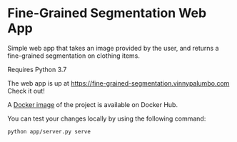 # Fine-Grained Segmentation Web App

Simple web app that takes an image provided by the user, and returns a fine-grained segmentation on clothing items.

Requires Python 3.7

The web app is up at https://fine-grained-segmentation.vinnypalumbo.com
Check it out!

A [Docker image](https://hub.docker.com/repository/docker/vinnypalumbo/fine-grained-segmentation-app) of the project is available on Docker Hub.

You can test your changes locally by using the following command:
```
python app/server.py serve
```

